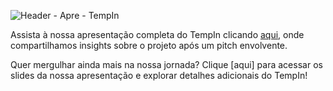 ![Header - Apre - TempIn](https://github.com/iannovais/tiaw-tempin/assets/136115980/bc4a00dc-ba36-4e89-9cef-e5cc4a9ad291)

Assista à nossa apresentação completa do TempIn clicando [aqui](https://www.youtube.com/watch?v=4cnjU_Gc6_o), onde compartilhamos insights sobre o projeto após um pitch envolvente.

Quer mergulhar ainda mais na nossa jornada? Clique [aqui] para acessar os slides da nossa apresentação e explorar detalhes adicionais do TempIn!

